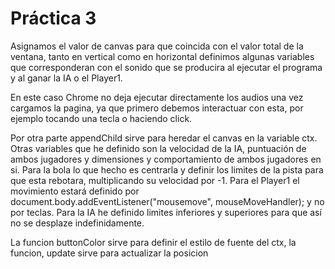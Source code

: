 # Práctica 3
Asignamos el valor de canvas para que coincida con el valor total de la ventana, tanto en vertical como en horizontal
definimos algunas variables que corresponderan con el sonido que se producira al ejecutar el programa y al ganar la IA o el Player1.

En este caso Chrome no deja ejecutar directamente los audios una vez cargamos la pagina, ya que primero debemos interactuar con esta, por ejemplo tocando una tecla o haciendo click.

Por otra parte appendChild sirve para heredar el canvas en la variable ctx.
Otras variables que he definido son la velocidad de la IA, puntuación de ambos jugadores y dimensiones y comportamiento de ambos jugadores en si.
Para la bola lo que hecho es centrarla y definir los limites de la pista para que esta rebotara, multiplicando su velocidad por -1.
Para el Player1 el movimiento estará definido por document.body.addEventListener("mousemove", mouseMoveHandler);
y no por teclas.
Para la IA he definido limites inferiores y superiores para que así no se desplaze indefinidamente.

La funcion buttonColor sirve para definir el estilo de fuente del ctx, la funcion, update sirve para actualizar la posicion
